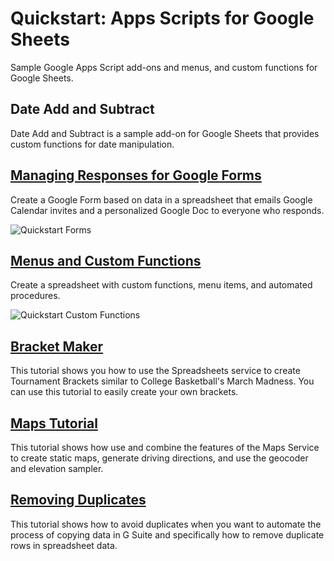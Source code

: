 # Quickstart: Apps Scripts for Google Sheets

Sample Google Apps Script add-ons and menus, and custom functions for Google Sheets.

## Date Add and Subtract

Date Add and Subtract is a sample add-on for Google Sheets that provides custom functions for date manipulation.

## [Managing Responses for Google Forms](https://developers.google.com/apps-script/quickstart/forms)

Create a Google Form based on data in a spreadsheet that emails Google Calendar invites and a personalized Google Doc to everyone who responds.

![Quickstart Forms](https://developers.google.com/apps-script/images/quickstart-forms.png)

## [Menus and Custom Functions](https://developers.google.com/apps-script/quickstart/custom-functions)

Create a spreadsheet with custom functions, menu items, and automated procedures.

![Quickstart Custom Functions](https://developers.google.com/apps-script/images/quickstart-custom-functions.png)

## [Bracket Maker](https://developers.google.com/apps-script/articles/bracket_maker)

This tutorial shows you how to use the Spreadsheets service to create Tournament Brackets similar to College Basketball's March Madness. You can use this tutorial to easily create your own brackets.

## [Maps Tutorial](https://developers.google.com/apps-script/articles/maps_tutorial)

This tutorial shows how use and combine the features of the Maps Service to create static maps, generate driving directions, and use the geocoder and elevation sampler.

## [Removing Duplicates](https://developers.google.com/apps-script/articles/removing_duplicates)

This tutorial shows how to avoid duplicates when you want to automate the process of copying data in G Suite and specifically how to remove duplicate rows in spreadsheet data.
